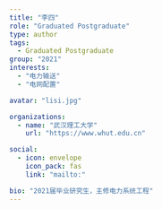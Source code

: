 ```yaml
---
title: "李四"
role: "Graduated Postgraduate"
type: author
tags:
  - Graduated Postgraduate
group: "2021"
interests:
  - "电力输送"
  - "电网配置"

avatar: "lisi.jpg"

organizations:
  - name: "武汉理工大学"
    url: "https://www.whut.edu.cn"

social:
  - icon: envelope
    icon_pack: fas
    link: "mailto:"

bio: "2021届毕业研究生，主修电力系统工程"
---
```


